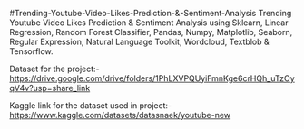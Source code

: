 #Trending-Youtube-Video-Likes-Prediction-&-Sentiment-Analysis
Trending Youtube Video Likes Prediction & Sentiment Analysis using Sklearn, Linear Regression, Random Forest Classifier, Pandas, Numpy, Matplotlib, Seaborn, Regular Expression, Natural Language Toolkit, Wordcloud, Textblob & Tensorflow.

Dataset for the project:- https://drive.google.com/drive/folders/1PhLXVPQUyiFmnKge6crHQh_uTzOyqV4v?usp=share_link

Kaggle link for the dataset used in project:- https://www.kaggle.com/datasets/datasnaek/youtube-new
